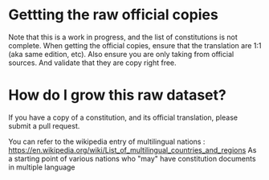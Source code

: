 # Gettting the raw official copies

Note that this is a work in progress, and the list of constitutions is not complete.
When getting the official copies, ensure that the translation are 1:1 (aka same edition, etc).
Also ensure you are only taking from official sources. And validate that they are copy right free.

# How do I grow this raw dataset?

If you have a copy of a constitution, and its official translation, please submit a pull request.

You can refer to the wikipedia entry of multilingual nations : https://en.wikipedia.org/wiki/List_of_multilingual_countries_and_regions
As a starting point of various nations who "may" have constitution documents in multiple language

